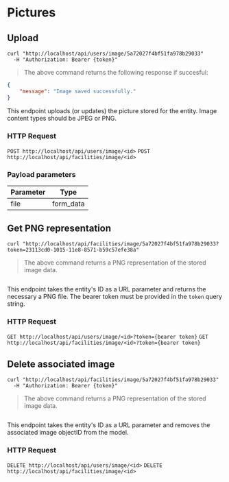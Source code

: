 # Pictures

## Upload

```shell
curl "http://localhost/api/users/image/5a72027f4bf51fa978b29033"
  -H "Authorization: Bearer {token}"
```

> The above command returns the following response if succesful:

```json
{
    "message": "Image saved successfully."
}
```

This endpoint uploads (or updates) the picture stored for the entity. Image content types should be JPEG or PNG.

### HTTP Request

`POST http://localhost/api/users/image/<id>`
`POST http://localhost/api/facilities/image/<id>`

### Payload parameters

Parameter | Type
--------- | ----
file | form_data


## Get PNG representation

```shell
curl "http://localhost/api/facilities/image/5a72027f4bf51fa978b29033?token=23113cd0-1015-11e8-8571-b59c57efe38a"
```

> The above command returns a PNG representation of the stored image data.

```

```

This endpoint takes the entity's ID as a URL parameter and returns the necessary a PNG file. The bearer token must be provided in the `token` query string.

### HTTP Request

`GET http://localhost/api/users/image/<id>?token={bearer token}`
`GET http://localhost/api/facilities/image/<id>?token={bearer token}`

## Delete associated image

```shell
curl "http://localhost/api/facilities/image/5a72027f4bf51fa978b29033"
  -H "Authorization: Bearer {token}"
```

> The above command returns a PNG representation of the stored image data.

```

```

This endpoint takes the entity's ID as a URL parameter and removes the associated image objectID from the model.

### HTTP Request

`DELETE http://localhost/api/users/image/<id>`
`DELETE http://localhost/api/facilities/image/<id>`
